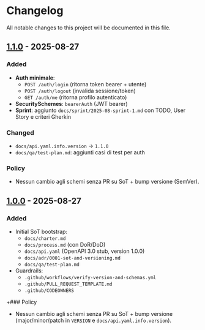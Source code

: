 # Changelog

All notable changes to this project will be documented in this file.

## [1.1.0] - 2025-08-27
### Added
- **Auth minimale**:
  - `POST /auth/login` (ritorna token bearer + utente)
  - `POST /auth/logout` (invalida sessione/token)
  - `GET /auth/me` (ritorna profilo autenticato)
- **SecuritySchemes**: `bearerAuth` (JWT bearer)
- **Sprint**: aggiunto `docs/sprint/2025-08-sprint-1.md` con TODO, User Story e criteri Gherkin

### Changed
- `docs/api.yaml.info.version` → `1.1.0`
- `docs/qa/test-plan.md`: aggiunti casi di test per auth

### Policy
- Nessun cambio agli schemi senza PR su SoT + bump versione (SemVer).


## [1.0.0] - 2025-08-27
### Added
- Initial SoT bootstrap:
  - `docs/charter.md`
  - `docs/process.md` (con DoR/DoD)
  - `docs/api.yaml` (OpenAPI 3.0 stub, version 1.0.0)
  - `docs/adr/0001-sot-and-versioning.md`
  - `docs/qa/test-plan.md`
- Guardrails:
  - `.github/workflows/verify-version-and-schemas.yml`
  - `.github/PULL_REQUEST_TEMPLATE.md`
  - `.github/CODEOWNERS`

+### Policy
- Nessun cambio agli schemi senza PR su SoT + bump versione (major/minor/patch in `VERSION` e `docs/api.yaml.info.version`).

[1.1.0]: https://github.com/PaoloMarzocchi/tasks-tags-docs/releases/tag/v1.1.0
[1.0.0]: https://github.com/PaoloMarzocchi/tasks-tags-docs/releases/tag/v1.0.0